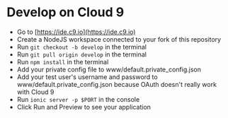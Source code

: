 # Develop on Cloud 9

- Go to [https://ide.c9.io](https://ide.c9.io)
- Create a NodeJS workspace connected to your fork of this repository
- Run `git checkout -b develop` in the terminal
- Run `git pull origin develop` in the terminal
- Run `npm install` in the terminal
- Add your private config file to www/default.private_config.json
- Add your test user's username and password to www/default.private_config.json because OAuth doesn't really work with Cloud 9
- Run `ionic server -p $PORT` in the console
- Click Run and Preview to see your application
